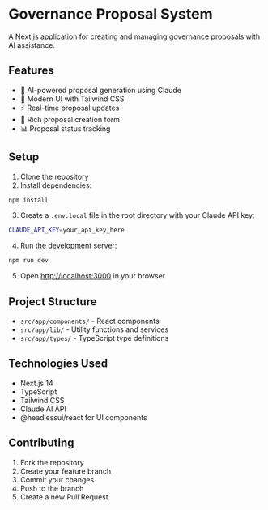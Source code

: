 # Governance Proposal System

A Next.js application for creating and managing governance proposals with AI assistance.

## Features

- 🤖 AI-powered proposal generation using Claude
- 💅 Modern UI with Tailwind CSS
- ⚡ Real-time proposal updates
- 📝 Rich proposal creation form
- 📊 Proposal status tracking

## Setup

1. Clone the repository
2. Install dependencies:
```bash
npm install
```

3. Create a `.env.local` file in the root directory with your Claude API key:
```bash
CLAUDE_API_KEY=your_api_key_here
```

4. Run the development server:
```bash
npm run dev
```

5. Open [http://localhost:3000](http://localhost:3000) in your browser

## Project Structure

- `src/app/components/` - React components
- `src/app/lib/` - Utility functions and services
- `src/app/types/` - TypeScript type definitions

## Technologies Used

- Next.js 14
- TypeScript
- Tailwind CSS
- Claude AI API
- @headlessui/react for UI components

## Contributing

1. Fork the repository
2. Create your feature branch
3. Commit your changes
4. Push to the branch
5. Create a new Pull Request
